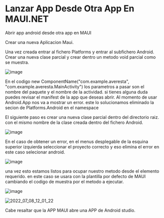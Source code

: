 # Lanzar App Desde Otra App En MAUI.NET
Abrir app android desde otra app en MAUI

Crear una nueva Aplicacion Maui.

Una vez creada entrar al fichero Platforms y entrar al subfichero Android.
Crear una nueva clase parcial y crear dentro un metodo void parcial como se muestra.

![image](https://user-images.githubusercontent.com/44584844/178034375-6aa024ae-3252-488e-9d45-d22a89c7422e.png)

En el codigo new ComponentName("com.example.averesta", "com.example.averesta.MainActivity")
los parametros a pasar son el nombre del paquete y el nombre de la actividad. 
si tienes alguna duda puedes revisar el manifest de la app que deseas abrir.
Al momento de usar Android.App nos va a mostrar un error. este lo solucionamos eliminado la secion de Platforms.Android en el namespace

El siguiente paso es crear una nueva clase parcial dentro del directorio raiz. con el mismo nombre de la clase creada dentro del fichero Android.

![image](https://user-images.githubusercontent.com/44584844/178034718-157d4221-cdf5-428b-88a1-0d61b7da9371.png)

En el caso de obtener un error, en el menus desplegable de la esquina superior izquierda seleccionar el proyecto correcto y eso elimina el error
en este caso selecionar android.

![image](https://user-images.githubusercontent.com/44584844/178035376-a5c04821-8c38-4c56-a78d-5deafb558496.png)

una vez esto estamos listos para ocupar nuestro metodo desde el elemento requerido.
en este caso se usara con la plantilla por defecto de MAUI cambiando el codigo de muestra por el metodo a ejecutar.

![image](https://user-images.githubusercontent.com/44584844/178035703-a862fd40-8c45-4894-886c-8771eedb5643.png)

![2022_07_08_12_01_22](https://user-images.githubusercontent.com/44584844/178038338-9d06813d-1721-420e-b4dd-9e39850af7c2.gif)

Cabe resaltar que la APP MAUI abre una APP de Android studio.
